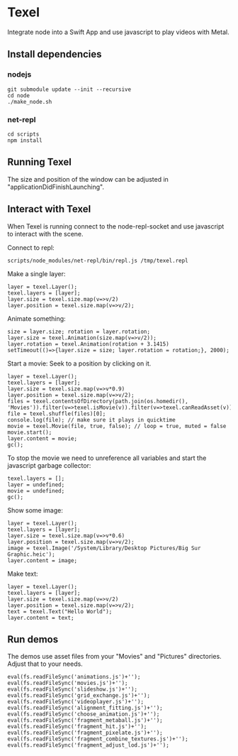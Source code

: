 # Texel

Integrate node into a Swift App and use javascript to play videos with Metal.

## Install dependencies

### nodejs

    git submodule update --init --recursive
    cd node
    ./make_node.sh

### net-repl

    cd scripts
    npm install

## Running Texel

The size and position of the window can be adjusted in "applicationDidFinishLaunching".

## Interact with Texel

When Texel is running connect to the node-repl-socket and use javascript to
interact with the scene.

Connect to repl:

    scripts/node_modules/net-repl/bin/repl.js /tmp/texel.repl

Make a single layer:

    layer = texel.Layer();
    texel.layers = [layer];
    layer.size = texel.size.map(v=>v/2)
    layer.position = texel.size.map(v=>v/2);

Animate something:

    size = layer.size; rotation = layer.rotation;
    layer.size = texel.Animation(size.map(v=>v/2));
    layer.rotation = texel.Animation(rotation + 3.1415)
    setTimeout(()=>{layer.size = size; layer.rotation = rotation;}, 2000);

Start a movie:
Seek to a position by clicking on it.

    layer = texel.Layer();
    texel.layers = [layer];
    layer.size = texel.size.map(v=>v*0.9)
    layer.position = texel.size.map(v=>v/2);
    files = texel.contentsOfDirectory(path.join(os.homedir(), 'Movies')).filter(v=>texel.isMovie(v)).filter(v=>texel.canReadAsset(v))
    file = texel.shuffle(files)[0];
    console.log(file); // make sure it plays in quicktime
    movie = texel.Movie(file, true, false); // loop = true, muted = false
    movie.start();
    layer.content = movie;
    gc();

To stop the movie we need to unreference all variables and start the javascript garbage collector:

    texel.layers = [];
    layer = undefined;
    movie = undefined;
    gc();

Show some image:

    layer = texel.Layer();
    texel.layers = [layer];
    layer.size = texel.size.map(v=>v*0.6)
    layer.position = texel.size.map(v=>v/2);
    image = texel.Image('/System/Library/Desktop Pictures/Big Sur Graphic.heic');
    layer.content = image;

Make text:

    layer = texel.Layer();
    texel.layers = [layer];
    layer.size = texel.size.map(v=>v/2)
    layer.position = texel.size.map(v=>v/2);
    text = texel.Text("Hello World");
    layer.content = text;

## Run demos

The demos use asset files from your "Movies" and "Pictures" directories.
Adjust that to your needs.

    eval(fs.readFileSync('animations.js')+'');
    eval(fs.readFileSync('movies.js')+'');
    eval(fs.readFileSync('slideshow.js')+'');
    eval(fs.readFileSync('grid_exchange.js')+'');
    eval(fs.readFileSync('videoplayer.js')+'');
    eval(fs.readFileSync('alignment_fitting.js')+'');
    eval(fs.readFileSync('choose_animation.js')+'');
    eval(fs.readFileSync('fragment_metaball.js')+'');
    eval(fs.readFileSync('fragment_hit.js')+'');
    eval(fs.readFileSync('fragment_pixelate.js')+'');
    eval(fs.readFileSync('fragment_combine_textures.js')+'');
    eval(fs.readFileSync('fragment_adjust_lod.js')+'');

